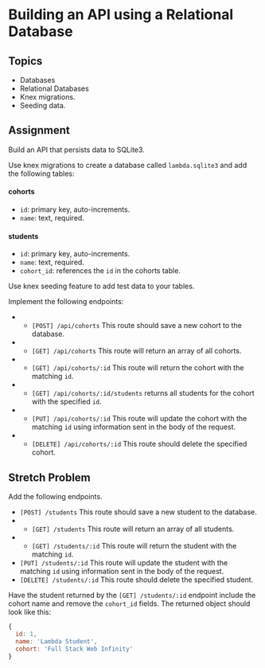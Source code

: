 # Building an API using a Relational Database

## Topics

- Databases
- Relational Databases
- Knex migrations.
- Seeding data.

## Assignment

Build an API that persists data to SQLite3.

Use knex migrations to create a database called `lambda.sqlite3` and add the following tables:

#### cohorts

- `id`: primary key, auto-increments.
- `name`: text, required.

#### students

- `id`: primary key, auto-increments.
- `name`: text, required.
- `cohort_id`: references the `id` in the cohorts table.

Use knex seeding feature to add test data to your tables.

Implement the following endpoints:

- * `[POST] /api/cohorts` This route should save a new cohort to the database.
- * `[GET] /api/cohorts` This route will return an array of all cohorts.
- * `[GET] /api/cohorts/:id` This route will return the cohort with the matching `id`.
- * `[GET] /api/cohorts/:id/students` returns all students for the cohort with the specified `id`.
- * `[PUT] /api/cohorts/:id` This route will update the cohort with the matching `id` using information sent in the body of the request.
- * `[DELETE] /api/cohorts/:id` This route should delete the specified cohort.

## Stretch Problem

Add the following endpoints.

- `[POST] /students` This route should save a new student to the database.
- * `[GET] /students` This route will return an array of all students.
- * `[GET] /students/:id` This route will return the student with the matching `id`.
- `[PUT] /students/:id` This route will update the student with the matching `id` using information sent in the body of the request.
- `[DELETE] /students/:id` This route should delete the specified student.

Have the student returned by the `[GET] /students/:id` endpoint include the cohort name and remove the `cohort_id` fields. The returned object should look like this:

```js
{
  id: 1,
  name: 'Lambda Student',
  cohort: 'Full Stack Web Infinity'
}
```
